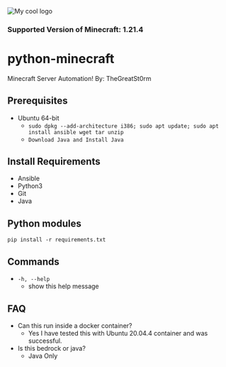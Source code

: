<img src="https://www.logaster.com/blog/wp-content/uploads/2020/06/image14-3.png" alt="My cool logo"/>

### Supported Version of Minecraft: 1.21.4

# python-minecraft
Minecraft Server Automation!
By: TheGreatSt0rm



## Prerequisites
* Ubuntu 64-bit
    * `sudo dpkg --add-architecture i386; sudo apt update; sudo apt install ansible wget tar unzip`
    * `Download Java and Install Java`
    
    
## Install Requirements
* Ansible
* Python3
* Git
* Java

## Python modules
`pip install -r requirements.txt`

## Commands
* `-h, --help`
    * show this help message
    
## FAQ
* Can this run inside a docker container?
    * Yes I have tested this with Ubuntu 20.04.4 container and was successful.
* Is this bedrock or java?
    * Java Only
